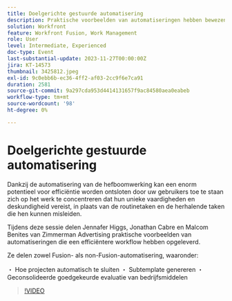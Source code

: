 ```yaml
---
title: Doelgerichte gestuurde automatisering
description: Praktische voorbeelden van automatiseringen hebben bewezen een efficiëntere werkstroom tot stand te brengen.
solution: Workfront
feature: Workfront Fusion, Work Management
role: User
level: Intermediate, Experienced
doc-type: Event
last-substantial-update: 2023-11-27T00:00:00Z
jira: KT-14573
thumbnail: 3425812.jpeg
exl-id: 9c0ebb6b-ec36-4ff2-af03-2cc9f6e7ca91
duration: 2581
source-git-commit: 9a297cda953d4414131657f9ac84580aea0eabeb
workflow-type: tm+mt
source-wordcount: '98'
ht-degree: 0%

---
```


# Doelgerichte gestuurde automatisering

Dankzij de automatisering van de hefboomwerking kan een enorm potentieel voor efficiëntie worden ontsloten door uw gebruikers toe te staan zich op het werk te concentreren dat hun unieke vaardigheden en deskundigheid vereist, in plaats van de routinetaken en de herhalende taken die hen kunnen misleiden.

Tijdens deze sessie delen Jennafer Higgs, Jonathan Cabre en Malcom Benites van Zimmerman Advertising praktische voorbeelden van automatiseringen die een efficiëntere workflow hebben opgeleverd.

Ze delen zowel Fusion- als non-Fusion-automatisering, waaronder:

・ Hoe projecten automatisch te sluiten
・ Subtemplate genereren
・ Geconsolideerde goedgekeurde evaluatie van bedrijfsmiddelen

>[!VIDEO](https://video.tv.adobe.com/v/3425812/?learn=on)
